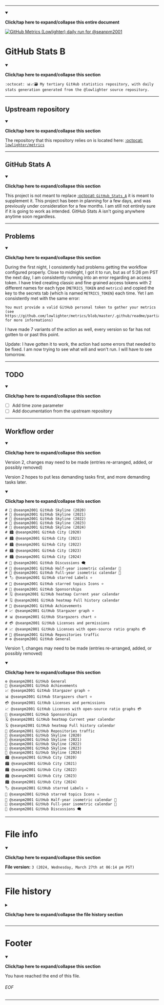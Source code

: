 
***

<details open><summary><p><b>Click/tap here to expand/collapse this entire document</b></p></summary>

[![GitHub Metrics (Lowlighter) daily run for @seanpm2001](https://github.com/seanpm2001/GitHub_Stats_B/actions/workflows/github-stats-b.yml/badge.svg?branch=GitHub_Stats_B_Main-dev)](https://github.com/seanpm2001/GitHub_Stats_B/actions/workflows/github-stats-b.yml)

# GitHub Stats B

<details open><summary><p><b>Click/tap here to expand/collapse this section</b></p></summary>

`:octocat: 📊️📈️🗃️ My tertiary GitHub statistics repository, with daily stats generation generated from the @lowlighter source repository.`

</details>

***

## Upstream repository

<details open><summary><p><b>Click/tap here to expand/collapse this section</b></p></summary>

The repository that this repository relies on is located here: [:octocat: `lowlighter/metrics`](https://github.com/lowlighter/metrics/)

</details>

***

## GitHub Stats A

<details open><summary><p><b>Click/tap here to expand/collapse this section</b></p></summary>

This project is not meant to replace [:octocat: `GitHub_Stats_A`](https://github.com/seanpm2001/GitHub_Stats_A/) it is meant to supplement it. This project has been in planning for a few days, and was previously under consideration for a few months. I am still not entirely sure if it is going to work as intended. GitHub Stats A isn't going anywhere anytime soon regardless.

</details>

***

## Problems

<details open><summary><p><b>Click/tap here to expand/collapse this section</b></p></summary>

During the first night, I consistently had problems getting the workflow configured properly. Close to midnight, I got it to run, but as of 5:26 pm PST the next day, I am consistently running into an error regarding an access token. I have tried creating classic and fine grained access tokens with 2 different names for each type (`METRICS_TOKEN` and `metrics`) and copied the key to the secrets tab (which is named `METRICS_TOKEN`) each time. Yet I am consistently met with the same error:

```
You must provide a valid GitHub personal token to gather your metrics (see https://github.com/lowlighter/metrics/blob/master/.github/readme/partials/documentation/setup/action.md for more informations)
```

I have made 7 variants of the action as well, every version so far has not gotten to or past this point.

Update: I have gotten it to work, the action had some errors that needed to be fixed. I am now trying to see what will and won't run. I will have to see tomorrow.

</details>

***

## TODO

<details open><summary><p><b>Click/tap here to expand/collapse this section</b></p></summary>

- [ ] Add time zone parameter
- [ ] Add documentation from the upstream repository

</details>

***

## Workflow order

<details open><summary><p><b>Click/tap here to expand/collapse this section</b></p></summary>

Version 2, changes may need to be made (entries re-arranged, added, or possibly removed)

Version 2 hopes to put less demanding tasks first, and more demanding tasks later.

<details open><summary><p><b>Click/tap here to expand/collapse this section</b></p></summary>

```
# 🌆️ @seanpm2001 GitHub Skyline (2020)
# 🌆️ @seanpm2001 GitHub Skyline (2021)
# 🌆️ @seanpm2001 GitHub Skyline (2022)
# 🌆️ @seanpm2001 GitHub Skyline (2023)
# 🌆️ @seanpm2001 GitHub Skyline (2024)
# 🏙️ @seanpm2001 GitHub City (2020)
# 🏙️ @seanpm2001 GitHub City (2021)
# 🏙️ @seanpm2001 GitHub City (2022)
# 🏙️ @seanpm2001 GitHub City (2023)
# 🏙️ @seanpm2001 GitHub City (2024)
# 💬️ @seanpm2001 GitHub Discussions 🗨️
# 📅️ @seanpm2001 GitHub Half-year isometric calendar 🔳️
# 📅️ @seanpm2001 GitHub Full-year isometric calendar 🔳️
# 🏷️ @seanpm2001 GitHub starred Labels ⭐️
# 🐍️ @seanpm2001 GitHub starred topics Icons ⭐️
# 💝 @seanpm2001 GitHub Sponsorships
# 🗓️ @seanpm2001 GitHub heatmap Current year calendar
# 🗓️ @seanpm2001 GitHub heatmap Full history calendar
# 💫️ @seanpm2001 GitHub Achievements
# 📈️ @seanpm2001 GitHub Stargazer graph ⭐️
# 📊️ @seanpm2001 GitHub Stargazers chart ⭐️
# 💳️ @seanpm2001 GitHub Licenses and permissions
# 📈️ @seanpm2001 GitHub Licenses with open-source ratio graphs 💳️
# 🚦️ @Seanpm2001 GitHub Repositories traffic
# ⚙️ @seanpm2001 GitHub General
```

</details>

Version 1, changes may need to be made (entries re-arranged, added, or possibly removed)

<details open><summary><p><b>Click/tap here to expand/collapse this section</b></p></summary>

```
⚙️ @seanpm2001 GitHub General
💫️ @seanpm2001 GitHub Achievements
📈️ @seanpm2001 GitHub Stargazer graph ⭐️
📊️ @seanpm2001 GitHub Stargazers chart ⭐️
💳️ @seanpm2001 GitHub Licenses and permissions
📈️ @seanpm2001 GitHub Licenses with open-source ratio graphs 💳️
💝 @seanpm2001 GitHub Sponsorships
🗓️ @seanpm2001 GitHub heatmap Current year calendar
🗓️ @seanpm2001 GitHub heatmap Full history calendar
🚦️ @Seanpm2001 GitHub Repositories traffic
🌆️ @seanpm2001 GitHub Skyline (2020)
🌆️ @seanpm2001 GitHub Skyline (2021)
🌆️ @seanpm2001 GitHub Skyline (2022)
🌆️ @seanpm2001 GitHub Skyline (2023)
🌆️ @seanpm2001 GitHub Skyline (2024)
🏙️ @seanpm2001 GitHub City (2020)
🏙️ @seanpm2001 GitHub City (2021)
🏙️ @seanpm2001 GitHub City (2022)
🏙️ @seanpm2001 GitHub City (2023)
🏙️ @seanpm2001 GitHub City (2024)
🏷️ @seanpm2001 GitHub starred Labels ⭐️
🐍️ @seanpm2001 GitHub starred topics Icons ⭐️
📅️ @seanpm2001 GitHub Half-year isometric calendar 🔳️
📅️ @seanpm2001 GitHub Full-year isometric calendar 🔳️
💬️ @seanpm2001 GitHub Discussions 🗨️
```

</details>

</details>

***

# File info

<details open><summary><p><b>Click/tap here to expand/collapse this section</b></p></summary>

**File version:** `3 (2024, Wednesday, March 27th at 06:14 pm PST)`

</details>

***

# File history

<details><summary><p><b>Click/tap here to expand/collapse the file history section</b></p></summary>

---

## Version 1 (2024, Tuesday, March 26th at 11:04 pm PST)

<details><summary><p><b>Click/tap here to expand/collapse the file history entry for version 1</b></p></summary>

> Changes:

- [x] Started the file
- [x] Added the title section
- [x] Added the `Upstream repository` section
- [x] Added the `GitHub Stats A` section
- [x] Added the `Workflow order` section
- [x] Added the `File info` section
- [ ] No other changes in version 1

</details> <!-- End of V1 !-->

---

## Version 2 (2024, Wednesday, March 27th at 05:26 pm PST)

<details><summary><p><b>Click/tap here to expand/collapse the file history entry for version 2</b></p></summary>

> Changes:

- [x] Added a workflow run badge
- [x] Added the `Problems` section
- [x] Added the `TODO` section
- [x] Updated the `File info` section
- [x] Added the `File history` section
- - [x] Added an entry for version 1 and version 2
- [x] Added the `Footer` section
- [ ] No other changes in version 2

</details> <!-- End of V2 !-->

---

## Version 3 (2024, Wednesday, March 27th at 06:14 pm PST)

<details><summary><p><b>Click/tap here to expand/collapse the file history entry for version 3</b></p></summary>

> Changes:

- [x] Updated the title section
- - [x] Added dropdown support
- [x] Updated the `Upstream repository` section
- - [x] Added dropdown support
- [x] Updated the `GitHub Stats A` section
- - [x] Added dropdown support
- [x] Updated the `Problems` section
- - [x] Added new information
- - [x] Added dropdown support
- [x] Updated the `TODO` section
- - [x] Added dropdown support
- [x] Updated the `Workflow order` section
- - [x] Added version 2 of the workflow order
- - [x] Added dropdown support
- [x] Updated the `File info` section
- - [x] Added dropdown support
- [x] Updated the `File history` section
- - [x] Added an entry for version 3
- - [x] Added dropdown support
- [x] Updated the `Footer` section
- - [x] Added dropdown support
- [x] Made the entire file collapse-able
- [ ] No other changes in version 3

</details> <!-- End of V3 !-->

---

_End of file history._

</details> <!-- End of file history !-->

***

# Footer

<details open><summary><p><b>Click/tap here to expand/collapse this section</b></p></summary>

You have reached the end of this file.

</details>

###### EOF

</details>

***
